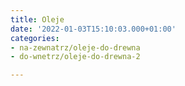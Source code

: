 ```yaml
---
title: Oleje
date: '2022-01-03T15:10:03.000+01:00'
categories:
- na-zewnatrz/oleje-do-drewna
- do-wnetrz/oleje-do-drewna-2

---
```

